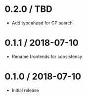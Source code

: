 0.2.0 / TBD
==================
- Add typeahead for GP search

0.1.1 / 2018-07-10
==================
- Rename frontends for consistency

0.1.0 / 2018-07-10
==================
- Initial release
